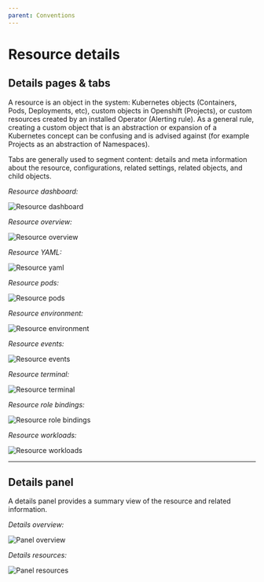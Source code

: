 ```yaml
---
parent: Conventions
---
```


# Resource details

## Details pages & tabs

A resource is an object in the system: Kubernetes objects (Containers, Pods, Deployments, etc), custom objects in Openshift (Projects), or custom resources created by an installed Operator (Alerting rule). As a general rule, creating a custom object that is an abstraction or expansion of a Kubernetes concept can be confusing and is advised against (for example Projects as an abstraction of Namespaces).

Tabs are generally used to segment content: details and meta information about the resource, configurations, related settings, related objects, and child objects.

*Resource dashboard:*

![Resource dashboard](../images/resource-details-dashboard.png)


*Resource overview:*

![Resource overview](../images/resource-details-overview.png)


*Resource YAML:*

![Resource yaml](../images/resource-details-YAML.png)


*Resource pods:*

![Resource pods](../images/resource-details-pods.png)


*Resource environment:*

![Resource environment](../images/resource-details-environment.png)


*Resource events:*

![Resource events](../images/resource-details-events.png)


*Resource terminal:*

![Resource terminal](../images/resource-details-terminal.png)


*Resource role bindings:*

![Resource role bindings](../images/resource-details-rolebindings.png)


*Resource workloads:*

![Resource workloads](../images/resource-details-workloads.png)


---


## Details panel

A details panel provides a summary view of the resource and related information.

*Details overview:*

![Panel overview](../images/resource-details-sidepanel-overview.png)


*Details resources:*

![Panel resources](../images/resource-details-sidepanel-resources.png)

